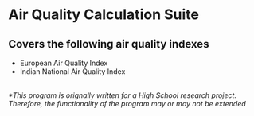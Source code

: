 # Air Quality Calculation Suite
<h2>Covers the following air quality indexes</h2>
<ul>
<li>European Air Quality Index
<li>Indian National Air Quality Index
</ul>
<br>
<em>*This program is orignally written for a High School research project. Therefore, the functionality of the program may or may not be extended</em>
